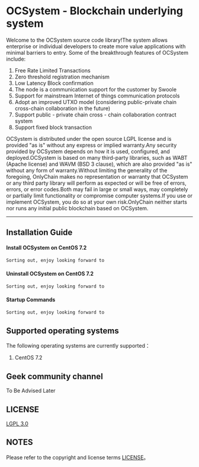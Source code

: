 # OCSystem - Blockchain underlying system

Welcome to the OCSystem source code library!The system allows enterprise or individual developers to create more value applications with minimal barriers to entry.
Some of the breakthrough features of OCSystem include:

1. Free Rate Limited Transactions
1. Zero threshold registration mechanism
1. Low Latency Block confirmation
1. The node is a communication support for the customer by Swoole
1. Support for mainstream Internet of things communication protocols
1. Adopt an improved UTXO model (considering public-private chain cross-chain collaboration in the future)
1. Support public - private chain cross - chain collaboration contract system
1. Support fixed block transaction

OCSystem is distributed under the open source LGPL license and is provided "as is" without any express or implied warranty.Any security provided by OCSystem depends on how it is used, configured, and deployed.OCSystem is based on many third-party libraries, such as WABT (Apache license) and WAVM (BSD 3 clause), which are also provided "as is" without any form of warranty.Without limiting the generality of the foregoing, OnlyChain makes no representation or warranty that OCSystem or any third party library will perform as expected or will be free of errors, errors, or error codes.Both may fail in large or small ways, may completely or partially limit functionality or compromise computer systems.If you use or implement OCSystem, you do so at your own risk.OnlyChain neither starts nor runs any initial public blockchain based on OCSystem.


---
**Installation Guide**
---

#### Install OCSystem on CentOS 7.2
```sh
Sorting out, enjoy looking forward to
```

#### Uninstall OCSystem on CentOS 7.2
```sh
Sorting out, enjoy looking forward to
```

#### Startup Commands
```sh
Sorting out, enjoy looking forward to
```

## Supported operating systems
The following operating systems are currently supported：
1. CentOS 7.2


## Geek community channel
To Be Advised Later


## LICENSE
[LGPL 3.0](./LICENSE)


## NOTES
Please refer to the copyright and license terms [LICENSE](./LICENSE)。
